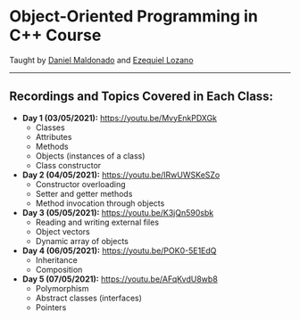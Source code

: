 # Object-Oriented Programming in C++ Course

Taught by [Daniel Maldonado](https://github.com/Daniel-dadu) and [Ezequiel Lozano](https://github.com/EzequielLG)

---

## Recordings and Topics Covered in Each Class:

- **Day 1 (03/05/2021):** https://youtu.be/MvyEnkPDXGk
    - Classes
    - Attributes
    - Methods
    - Objects (instances of a class)
    - Class constructor
- **Day 2 (04/05/2021):** https://youtu.be/IRwUWSKeSZo
    - Constructor overloading
    - Setter and getter methods
    - Method invocation through objects
- **Day 3 (05/05/2021):** https://youtu.be/K3jQn590sbk
    - Reading and writing external files
    - Object vectors
    - Dynamic array of objects
- **Day 4 (06/05/2021):** https://youtu.be/POK0-5E1EdQ
    - Inheritance
    - Composition
- **Day 5 (07/05/2021):** https://youtu.be/AFqKvdU8wb8
    - Polymorphism
    - Abstract classes (interfaces)
    - Pointers


